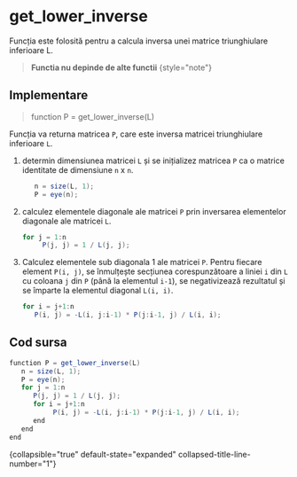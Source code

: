 # get_lower_inverse

Funcția este folosită pentru a calcula inversa unei matrice triunghiulare inferioare L.

> **Functia nu depinde de alte functii**
{style="note"}

## Implementare


> function P = get_lower_inverse(L)

Funcția va returna matricea `P`, care este inversa matricei triunghiulare inferioare `L`.

1. determin dimensiunea matricei `L` și se inițializez matricea `P` ca o matrice identitate de dimensiune `n` x `n`.

   ```C#
      n = size(L, 1);
      P = eye(n);

   ```

2. calculez elementele diagonale ale matricei `P` prin inversarea elementelor diagonale ale matricei `L`.

   ```C#
   for j = 1:n
        P(j, j) = 1 / L(j, j);
   ```

3. Calculez elementele sub diagonala 1 ale matricei `P`. Pentru fiecare element `P(i, j)`, se înmulțește secțiunea corespunzătoare a liniei `i` din `L` cu coloana `j` din `P` (până la elementul `i-1`), 
se negativizează rezultatul și se împarte la elementul diagonal `L(i, i)`.

   ```C#
   for i = j+1:n
      P(i, j) = -L(i, j:i-1) * P(j:i-1, j) / L(i, i);
   ```

## Cod sursa

   ```C#
   function P = get_lower_inverse(L)
      n = size(L, 1);
      P = eye(n);
      for j = 1:n
         P(j, j) = 1 / L(j, j);
         for i = j+1:n
              P(i, j) = -L(i, j:i-1) * P(j:i-1, j) / L(i, i);
         end
      end
   end

   ```
{collapsible="true" default-state="expanded" collapsed-title-line-number="1"}